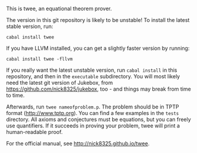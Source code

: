 This is twee, an equational theorem prover.

The version in this git repository is likely to be unstable!
To install the latest stable version, run:

    cabal install twee

If you have LLVM installed, you can get a slightly faster version by
running:

    cabal install twee -fllvm

If you really want the latest unstable version, run `cabal install` in
this repository, and then in the `executable` subdirectory.
You will most likely need the latest git version of Jukebox, from
https://github.com/nick8325/jukebox, too - and things may break from
time to time.

Afterwards, run `twee nameofproblem.p`. The problem should be in TPTP
format (http://www.tptp.org). You can find a few examples in the
`tests` directory. All axioms and conjectures must be equations, but
you can freely use quantifiers. If it succeeds in proving your
problem, twee will print a human-readable proof.

For the official manual, see http://nick8325.github.io/twee.
